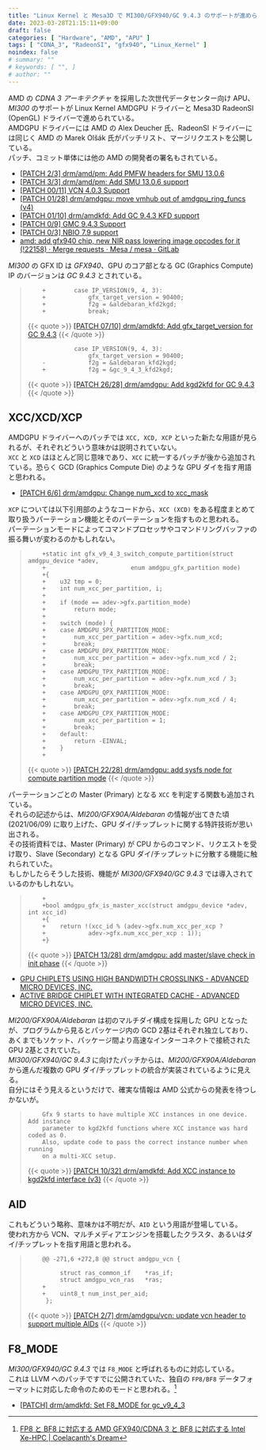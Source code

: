 ```yaml
---
title: "Linux Kernel と Mesa3D で MI300/GFX940/GC 9.4.3 のサポートが進められる"
date: 2023-03-28T21:15:11+09:00
draft: false
categories: [ "Hardware", "AMD", "APU" ]
tags: [ "CDNA_3", "RadeonSI", "gfx940", "Linux_Kernel" ]
noindex: false
# summary: ""
# keywords: [ "", ]
# author: ""
---
```


AMD の *CDNA 3 アーキテクチャ* を採用した次世代データセンター向け APU、*MI300* のサポートが Linux Kernel AMDGPU ドライバーと Mesa3D RadeonSI (OpenGL) ドライバーで進められている。  
AMDGPU ドライバーには AMD の Alex Deucher 氏、RadeonSI ドライバーには同じく AMD の Marek Olšák 氏がパッチリスト、マージリクエストを公開している。  
パッチ、コミット単体には他の AMD の開発者の署名もされている。  

 * [[PATCH 2/3] drm/amd/pm: Add PMFW headers for SMU 13.0.6](https://lists.freedesktop.org/archives/amd-gfx/2023-March/090139.html)
 * [[PATCH 3/3] drm/amd/pm: Add SMU 13.0.6 support](https://lists.freedesktop.org/archives/amd-gfx/2023-March/090141.html)
 * [[PATCH 00/11] VCN 4.0.3 Support](https://lists.freedesktop.org/archives/amd-gfx/2023-March/091055.html)
 * [[PATCH 01/28] drm/amdgpu: move vmhub out of amdgpu_ring_funcs (v4)](https://lists.freedesktop.org/archives/amd-gfx/2023-March/091027.html)
 * [[PATCH 01/10] drm/amdkfd: Add GC 9.4.3 KFD support](https://lists.freedesktop.org/archives/amd-gfx/2023-March/091016.html)
 * [[PATCH 0/9] GMC 9.4.3 Support](https://lists.freedesktop.org/archives/amd-gfx/2023-March/090947.html)
 * [[PATCH 0/3] NBIO 7.9 support](https://lists.freedesktop.org/archives/amd-gfx/2023-March/090943.html)
 * [amd: add gfx940 chip, new NIR pass lowering image opcodes for it (!22158) · Merge requests · Mesa / mesa · GitLab](https://gitlab.freedesktop.org/mesa/mesa/-/merge_requests/22158)

*MI300* の GFX ID は *GFX940*、GPU のコア部となる GC (Graphics Compute) IP のバージョンは *GC 9.4.3* とされている。  

 >         +		case IP_VERSION(9, 4, 3):
 >         +			gfx_target_version = 90400;
 >         +			f2g = &aldebaran_kfd2kgd;
 >         +			break;
 >
 > {{< quote >}} [[PATCH 07/10] drm/amdkfd: Add gfx_target_version for GC 9.4.3](https://lists.freedesktop.org/archives/amd-gfx/2023-March/091019.html) {{< /quote >}}
 >
 >          		case IP_VERSION(9, 4, 3):
 >          			gfx_target_version = 90400;
 >         -			f2g = &aldebaran_kfd2kgd;
 >         +			f2g = &gc_9_4_3_kfd2kgd;
 >
 > {{< quote >}} [[PATCH 26/28] drm/amdgpu: Add kgd2kfd for GC 9.4.3](https://lists.freedesktop.org/archives/amd-gfx/2023-March/091051.html) {{< /quote >}}

## XCC/XCD/XCP
AMDGPU ドライバーへのパッチでは `XCC, XCD, XCP` といった新たな用語が見られるが、それぞれどういう意味かは説明されていない。  
`XCC` と `XCD` はほとんど同じ意味であり、`XCC` に統一するパッチが後から追加されている。恐らく GCD (Graphics Compute Die) のような GPU ダイを指す用語と思われる。  

 * [[PATCH 6/6] drm/amdgpu: Change num_xcd to xcc_mask](https://lists.freedesktop.org/archives/amd-gfx/2023-March/091146.html)

`XCP` については以下引用部のようなコードから、`XCC (XCD)` をある程度まとめて取り扱うパーテーション機能とそのパーテーションを指すものと思われる。  
パーテーションモードによってコマンドプロセッサやコマンドリングバッファの振る舞いが変わるのかもしれない。  


 >         +static int gfx_v9_4_3_switch_compute_partition(struct amdgpu_device *adev,
 >         +						enum amdgpu_gfx_partition mode)
 >         +{
 >         +	u32 tmp = 0;
 >         +	int num_xcc_per_partition, i;
 >         +
 >         +	if (mode == adev->gfx.partition_mode)
 >         +		return mode;
 >         +
 >         +	switch (mode) {
 >         +	case AMDGPU_SPX_PARTITION_MODE:
 >         +		num_xcc_per_partition = adev->gfx.num_xcd;
 >         +		break;
 >         +	case AMDGPU_DPX_PARTITION_MODE:
 >         +		num_xcc_per_partition = adev->gfx.num_xcd / 2;
 >         +		break;
 >         +	case AMDGPU_TPX_PARTITION_MODE:
 >         +		num_xcc_per_partition = adev->gfx.num_xcd / 3;
 >         +		break;
 >         +	case AMDGPU_QPX_PARTITION_MODE:
 >         +		num_xcc_per_partition = adev->gfx.num_xcd / 4;
 >         +		break;
 >         +	case AMDGPU_CPX_PARTITION_MODE:
 >         +		num_xcc_per_partition = 1;
 >         +		break;
 >         +	default:
 >         +		return -EINVAL;
 >         +	}
 >         +
 >
 > {{< quote >}} [[PATCH 22/28] drm/amdgpu: add sysfs node for compute partition mode](https://lists.freedesktop.org/archives/amd-gfx/2023-March/091050.html) {{< /quote >}}

パーテーションごとの Master (Primary) となる `XCC` を判定する関数も追加されている。  
それらの記述からは、*MI200/GFX90A/Aldebaran* の情報が出てきた頃 (2021/06/09) に取り上げた、GPU ダイ/チップレットに関する特許技術が思い出される。  
その技術資料では、Master (Primary) が CPU からのコマンド、リクエストを受け取り、Slave (Secondary) となる GPU ダイ/チップレットに分散する機能に触れられていた。  
もしかしたらそうした技術、機能が *MI300/GFX940/GC 9.4.3* では導入されているのかもしれない。  

 >         +
 >         +bool amdgpu_gfx_is_master_xcc(struct amdgpu_device *adev, int xcc_id)
 >         +{
 >         +	return !(xcc_id % (adev->gfx.num_xcc_per_xcp ?
 >         +			adev->gfx.num_xcc_per_xcp : 1));
 >         +}
 >
 > {{< quote >}} [[PATCH 13/28] drm/amdgpu: add master/slave check in init phase](https://lists.freedesktop.org/archives/amd-gfx/2023-March/091039.html) {{< /quote >}}

 * [GPU CHIPLETS USING HIGH BANDWIDTH CROSSLINKS - ADVANCED MICRO DEVICES, INC.](https://www.freepatentsonline.com/y2020/0409859.html)
 * [ACTIVE BRIDGE CHIPLET WITH INTEGRATED CACHE - ADVANCED MICRO DEVICES, INC.](https://www.freepatentsonline.com/y2021/0097013.html)

[^mcm]: [プライマリーダイとセカンダリーダイで構成される Aldebaran/MI200 GPU | Coelacanth's Dream](/posts/2021/06/09/aldebaran-primary-secondary/)

*MI200/GFX90A/Aldebaran* は初のマルチダイ構成を採用した GPU となったが、プログラムから見るとパッケージ内の GCD 2基はそれぞれ独立しており、あくまでもソケット、パッケージ間より高速なインターコネクトで接続された GPU 2基とされていた。  
*MI300/GFX940/GC 9.4.3* に向けたパッチからは、*MI200/GFX90A/Aldebaran* から進んだ複数の GPU ダイ/チップレットの統合が実装されているように見える。  
自分にはそう見えるというだけで、確実な情報は AMD 公式からの発表を待つしかないが。  

 >         Gfx 9 starts to have multiple XCC instances in one device. Add instance
 >         parameter to kgd2kfd functions where XCC instance was hard coded as 0.
 >         Also, update code to pass the correct instance number when running
 >         on a multi-XCC setup.
 >
 > {{< quote >}} [[PATCH 10/32] drm/amdkfd: Add XCC instance to kgd2kfd interface (v3)](https://lists.freedesktop.org/archives/amd-gfx/2023-March/091120.html) {{< /quote >}}

## AID
これもどういう略称、意味かは不明だが、`AID` という用語が登場している。  
使われ方から VCN、マルチメディアエンジンを搭載したクラスタ、あるいはダイ/チップレットを指す用語と思われる。  

 >         @@ -271,6 +272,8 @@ struct amdgpu_vcn {
 >         
 >          	struct ras_common_if    *ras_if;
 >          	struct amdgpu_vcn_ras   *ras;
 >         +
 >         +	uint8_t	num_inst_per_aid;
 >          };
 >
 > {{< quote >}} [[PATCH 2/7] drm/amdgpu/vcn: update vcn header to support multiple AIDs](https://lists.freedesktop.org/archives/amd-gfx/2023-March/091148.html) {{< /quote >}}

## F8_MODE
*MI300/GFX940/GC 9.4.3* では `F8_MODE` と呼ばれるものに対応している。  
これは LLVM へのパッチですでに公開されていた、独自の `FP8/BF8` データフォーマットに対応した命令のためのモードと思われる。[^fp8]  

[^fp8]: [FP8 と BF8 に対応する AMD GFX940/CDNA 3 と BF8 に対応する Intel Xe-HPC | Coelacanth's Dream](/posts/2022/07/26/gpu-fp8-bf8/)

 * [[PATCH] drm/amdkfd: Set F8_MODE for gc_v9_4_3](https://lists.freedesktop.org/archives/amd-gfx/2023-March/091104.html)

